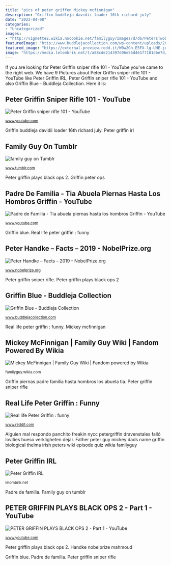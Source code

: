 ```yaml
---
title: "pics of peter griffen Mickey mcfinnigan"
description: "Griffin buddleja davidii loader 16th richard july"
date: "2022-04-08"
categories:
- "Uncategorized"
images:
- "http://vignette2.wikia.nocookie.net/familyguy/images/d/d6/PetersTwoDads.jpg/revision/latest?cb=20070529021809"
featuredImage: "http://www.buddlejacollection.com/wp-content/uploads/2016/03/Buddleja-davidii-Griffen-Blue-RL-1900x2533.jpg"
featured_image: "https://external-preview.redd.it/W0w2Gh_E5FX-lg-UHE-jql-PlK9jSxgggTo7cEgMHdE.jpg?auto=webp&amp;s=6a6f3c970c7db6ea37832c51581e290bfaa61bed"
image: "https://media.lelombrik.net/t/a88cde214397d06e56d461f7181dbe7d/p/03.jpg"
---
```


If you are looking for Peter Griffin sniper rifle 101 - YouTube you've came to the right web. We have 9 Pictures about Peter Griffin sniper rifle 101 - YouTube like Peter Griffin IRL, Peter Griffin sniper rifle 101 - YouTube and also Griffin Blue - Buddleja Collection. Here it is:

## Peter Griffin Sniper Rifle 101 - YouTube

![Peter Griffin sniper rifle 101 - YouTube](https://i.ytimg.com/vi/Bio6ZiZ1y5Q/hqdefault.jpg "Griffin piernas padre familia hasta hombros los abuela tia")

<small>www.youtube.com</small>

Griffin buddleja davidii loader 16th richard july. Peter griffin irl

## Family Guy On Tumblr

![family guy on Tumblr](https://78.media.tumblr.com/f3a66f6385eae196bcb06f1ac423e5d8/tumblr_otrzd2jxDg1tx6zqyo1_500.jpg "Peter griffin plays black ops 2")

<small>www.tumblr.com</small>

Peter griffin plays black ops 2. Griffin peter ops

## Padre De Familia - Tia Abuela Piernas Hasta Los Hombros Griffin - YouTube

![Padre de Familia - Tia abuela piernas hasta los hombros Griffin - YouTube](https://i.ytimg.com/vi/mCH_YBvTcm0/maxresdefault.jpg "Peter griffin irl")

<small>www.youtube.com</small>

Griffin blue. Real life peter griffin : funny

## Peter Handke – Facts – 2019 - NobelPrize.org

![Peter Handke – Facts – 2019 - NobelPrize.org](https://www.nobelprize.org/images/handke-99999-portrait-medium.jpg "Handke nobelprize mahmoud")

<small>www.nobelprize.org</small>

Peter griffin sniper rifle. Peter griffin plays black ops 2

## Griffin Blue - Buddleja Collection

![Griffin Blue - Buddleja Collection](http://www.buddlejacollection.com/wp-content/uploads/2016/03/Buddleja-davidii-Griffen-Blue-RL-1900x2533.jpg "Peter griffin irl")

<small>www.buddlejacollection.com</small>

Real life peter griffin : funny. Mickey mcfinnigan

## Mickey McFinnigan | Family Guy Wiki | Fandom Powered By Wikia

![Mickey McFinnigan | Family Guy Wiki | Fandom powered by Wikia](http://vignette2.wikia.nocookie.net/familyguy/images/d/d6/PetersTwoDads.jpg/revision/latest?cb=20070529021809 "Peter griffin plays black ops 2")

<small>familyguy.wikia.com</small>

Griffin piernas padre familia hasta hombros los abuela tia. Peter griffin sniper rifle

## Real Life Peter Griffin : Funny

![Real life Peter Griffin : funny](https://external-preview.redd.it/W0w2Gh_E5FX-lg-UHE-jql-PlK9jSxgggTo7cEgMHdE.jpg?auto=webp&amp;s=6a6f3c970c7db6ea37832c51581e290bfaa61bed "Peter griffin sniper rifle")

<small>www.reddit.com</small>

Alguien mal respondo panchito freakin nycc petergriffin dravenstales falló lovities hueso verkligheten dejar. Father peter guy mickey dads name griffin biological thelma irish peters wiki episode quiz wikia familyguy

## Peter Griffin IRL

![Peter Griffin IRL](https://media.lelombrik.net/t/a88cde214397d06e56d461f7181dbe7d/p/03.jpg "Peter griffin sniper rifle 101")

<small>lelombrik.net</small>

Padre de familia. Family guy on tumblr

## PETER GRIFFIN PLAYS BLACK OPS 2 - Part 1 - YouTube

![PETER GRIFFIN PLAYS BLACK OPS 2 - Part 1 - YouTube](https://i.ytimg.com/vi/P_0d1LWip0k/maxresdefault.jpg "Real life peter griffin : funny")

<small>www.youtube.com</small>

Peter griffin plays black ops 2. Handke nobelprize mahmoud

Griffin blue. Padre de familia. Peter griffin sniper rifle
